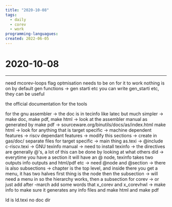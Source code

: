 ```yaml
---
title: "2020-10-08"
tags:
  - daily
  - corev
  - work
programming-languagues:
created: 2022-06-05
---
```

# 2020-10-08
---
need mcorev-loops flag
optmisation needs to be on for it to work
nothing is on by default
gen functions -> gen starti etc
you can write gen_starti etc, they can be useful

the official documentation for the tools

for the gnu assembler -> the doc is in tecinfo like latec but much simpler ->
make doc, make pdf, make html -> look at the assembler manual as generated by
make pdf -> sourceware.org/binutils/docs/as/index.html make html -> look for
anything that is target specific -> machine dependent features -> riscv
dependant features -> modify this sections -> create in gas/doc/ separate files
for target specific -> main thing as.texi -> @include c-riscv.texi -> GNU
texinfo manual -> need to install texinfo -> the directives are generally @'s,
a lot of this can be done by looking at what others did -> everytime you have
a section it will have an @ node, texinfo takes two outputs info outputs and
html/pdf etc -> need @node and @section -> there is also subsections -> chapter
is the top level, and inside there you get a menu, it has two halves first
thing is the node then the subsection -> will need a menu in so the hierarchy
works, then a subsection for corev -> or just add after -march add some words
that x_corev and x_corevhwl -> make info to make sure it generates any info
files and make html and make pdf

ld is ld.texi no doc dir